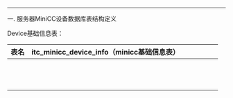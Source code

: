 
---

一. 服务器MiniCC设备数据库表结构定义

Device基础信息表：

| 表名 | itc\_minicc\_device\_info（minicc基础信息表） |  |  |  |  |  |
| :--- | :--- | :--- | :--- | :--- | :--- | :--- |
|  |  |  |  |  |  |  |
|  |  |  |  |  |  |  |
|  |  |  |  |  |  |  |
|  |  |  |  |  |  |  |
|  |  |  |  |  |  |  |
|  |  |  |  |  |  |  |
|  |  |  |  |  |  |  |
|  |  |  |  |  |  |  |
|  |  |  |  |  |  |  |
|  |  |  |  |  |  |  |
|  |  |  |  |  |  |  |
|  |  |  |  |  |  |  |



